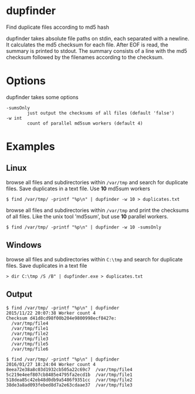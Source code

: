 # dupfinder
Find duplicate files according to md5 hash

dupfinder takes absolute file paths on stdin, each separated with a newline. It calculates the md5 checksum for each file.
After EOF is read, the summary is printed to stdout. The summary consists of a line with the md5 checksum followed by the
filenames according to the checksum.

# Options
dupfinder takes some options

```
-sumsOnly
        just output the checksums of all files (default 'false')
-w int
    	count of parallel md5sum workers (default 4)
```

# Examples

## Linux
browse all files and subdirectories within `/var/tmp` and search for duplicate files. Save duplicates in a text file.
Use **10** md5sum workers

```
$ find /var/tmp/ -printf "%p\n" | dupfinder -w 10 > duplicates.txt
```

browse all files and subdirectories within `/var/tmp` and print the checksums of all files.
Like the unix tool 'md5sum', but use **10** parallel workers.

```
$ find /var/tmp/ -printf "%p\n" | dupfinder -w 10 -sumsOnly
```


## Windows
browse all files and subdirectories within `C:\tmp` and search for duplicate files. Save duplicates in a text file

```
> dir C:\tmp /S /B" | dupfinder.exe > duplicates.txt
```

## Output
```
$ find /var/tmp/ -printf "%p\n" | dupfinder
2015/11/22 20:07:38 Worker count 4
Checksum d41d8cd98f00b204e9800998ecf8427e:
  /var/tmp/file4
  /var/tmp/file1
  /var/tmp/file2
  /var/tmp/file3
  /var/tmp/file5
  /var/tmp/file6
```

```
$ find /var/tmp/ -printf "%p\n" | dupfinder
2016/01/27 18:24:04 Worker count 4
8eea72e38a8c03d1932cb505a22c69c7  /var/tmp/file4
5c219e4eef807cb8485e4795fa2ecd1b  /var/tmp/file1
518dea85c42eb48d0db9a5486f9351cc  /var/tmp/file2
38de3a8ad093febed8d7a2e63cdaae37  /var/tmp/file3
```
